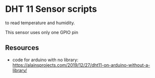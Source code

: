 # DHT 11 Sensor scripts

to read temperature and humidity.

This sensor uses only one GPIO pin

## Resources

- code for arduino with no library: https://alainsprojects.com/2019/12/27/dht11-on-arduino-without-a-library/
